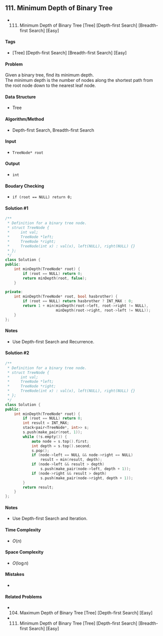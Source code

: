 ## 111. Minimum Depth of Binary Tree
- 111. Minimum Depth of Binary Tree [Tree] [Depth-first Search] [Breadth-first Search] [Easy]

#### Tags
- [Tree] [Depth-first Search] [Breadth-first Search] [Easy]

#### Problem
Given a binary tree, find its minimum depth.  
The minimum depth is the number of nodes along the shortest path from the root node down to the nearest leaf node.

#### Data Structure
- Tree

#### Algorithm/Method
- Depth-first Search, Breadth-first Search

#### Input
- `TreeNode* root`

#### Output
- `int`

#### Boudary Checking
- `if (root == NULL) return 0;`

#### Solution #1
``` C++
/**
 * Definition for a binary tree node.
 * struct TreeNode {
 *     int val;
 *     TreeNode *left;
 *     TreeNode *right;
 *     TreeNode(int x) : val(x), left(NULL), right(NULL) {}
 * };
 */
class Solution {
public:
    int minDepth(TreeNode* root) {
        if (root == NULL) return 0;
        return minDepth(root, false);
    }
    
private:
    int minDepth(TreeNode* root, bool hasbrother) {
        if (root == NULL) return hasbrother ? INT_MAX : 0;
        return 1 + min(minDepth(root->left, root->right != NULL),
                       minDepth(root->right, root->left != NULL));
    }
};
```

#### Notes
- Use Depth-first Search and Recurrence.

#### Solution #2
``` C++
/**
 * Definition for a binary tree node.
 * struct TreeNode {
 *     int val;
 *     TreeNode *left;
 *     TreeNode *right;
 *     TreeNode(int x) : val(x), left(NULL), right(NULL) {}
 * };
 */
class Solution {
public:
    int minDepth(TreeNode* root) {
        if (root == NULL) return 0;
        int result = INT_MAX;
        stack<pair<TreeNode*, int>> s;
        s.push(make_pair(root, 1));
        while (!s.empty()) {
            auto node = s.top().first;
            int depth = s.top().second;
            s.pop();
            if (node->left == NULL && node->right == NULL)
                result = min(result, depth);
            if (node->left && result > depth)
                s.push(make_pair(node->left, depth + 1));
            if (node->right && result > depth)
                s.push(make_pair(node->right, depth + 1));
        }
        return result;
    }
};
```

#### Notes
- Use Depth-first Search and Iteration.

#### Time Complexity
- $O(n)$

#### Space Complexity
- $O(\log n)$

#### Mistakes
- 

#### Related Problems
- 104. Maximum Depth of Binary Tree [Tree] [Depth-first Search] [Easy]
- 111. Minimum Depth of Binary Tree [Tree] [Depth-first Search] [Breadth-first Search] [Easy]
